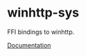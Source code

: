 # winhttp-sys #
FFI bindings to winhttp.

[Documentation](https://retep998.github.io/doc/winhttp-sys/)
